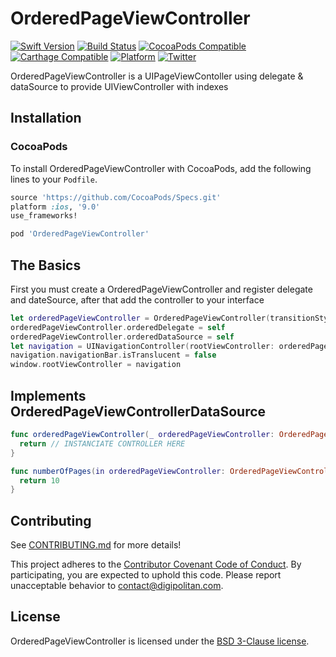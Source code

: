 OrderedPageViewController
=================================

[![Swift Version](https://img.shields.io/badge/swift-5.0-orange.svg?style=flat)](https://developer.apple.com/swift/)
[![Build Status](https://travis-ci.org/Digipolitan/ordered-page-view-controller.svg?branch=master)](https://travis-ci.org/Digipolitan/ordered-page-view-controller)
[![CocoaPods Compatible](https://img.shields.io/cocoapods/v/OrderedPageViewController.svg)](https://img.shields.io/cocoapods/v/OrderedPageViewController.svg)
[![Carthage Compatible](https://img.shields.io/badge/Carthage-compatible-4BC51D.svg?style=flat)](https://github.com/Carthage/Carthage)
[![Platform](https://img.shields.io/cocoapods/p/OrderedPageViewController.svg?style=flat)](http://cocoadocs.org/docsets/OrderedPageViewController)
[![Twitter](https://img.shields.io/badge/twitter-@Digipolitan-blue.svg?style=flat)](http://twitter.com/Digipolitan)

OrderedPageViewController is a UIPageViewContoller using delegate & dataSource to provide UIViewController with indexes

## Installation

### CocoaPods

To install OrderedPageViewController with CocoaPods, add the following lines to your `Podfile`.

```ruby
source 'https://github.com/CocoaPods/Specs.git'
platform :ios, '9.0'
use_frameworks!

pod 'OrderedPageViewController'
```

## The Basics

First you must create a OrderedPageViewController and register delegate and dateSource, after that add the controller to your interface

```swift
let orderedPageViewController = OrderedPageViewController(transitionStyle: .scroll, navigationOrientation: .horizontal)
orderedPageViewController.orderedDelegate = self
orderedPageViewController.orderedDataSource = self
let navigation = UINavigationController(rootViewController: orderedPageViewController)
navigation.navigationBar.isTranslucent = false
window.rootViewController = navigation
```

## Implements OrderedPageViewControllerDataSource

```swift
func orderedPageViewController(_ orderedPageViewController: OrderedPageViewController, viewControllerAt index: Int) -> UIViewController {
  return // INSTANCIATE CONTROLLER HERE
}

func numberOfPages(in orderedPageViewController: OrderedPageViewController) -> Int {
  return 10
}
```

## Contributing

See [CONTRIBUTING.md](CONTRIBUTING.md) for more details!

This project adheres to the [Contributor Covenant Code of Conduct](CODE_OF_CONDUCT.md).
By participating, you are expected to uphold this code. Please report
unacceptable behavior to [contact@digipolitan.com](mailto:contact@digipolitan.com).

## License

OrderedPageViewController is licensed under the [BSD 3-Clause license](LICENSE).
